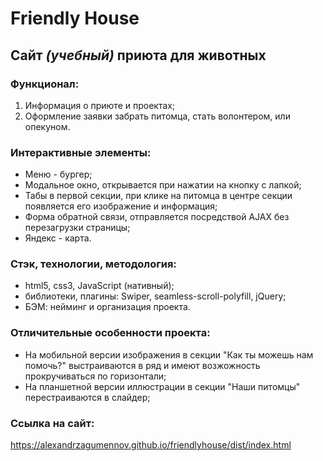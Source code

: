 # **Friendly House**
## Cайт *(учебный)* приюта для животных
### Функционал:
1. Информация о приюте и проектах;   
2. Оформление заявки забрать питомца, стать волонтером, или опекуном.

### Интерактивные элементы:
- Меню - бургер;
- Модальное окно, открывается при нажатии на кнопку с лапкой; 
- Табы в первой секции, при клике на питомца в центре секции появляется его изображение и информация; 
- Форма обратной связи, отправляется посредствой AJAX без перезагрузки страницы; 
- Яндекс - карта.  

### Стэк, технологии, методология:
* html5, css3, JavaScript (нативный);
* библиотеки, плагины: Swiper, seamless-scroll-polyfill, jQuery;
* БЭМ: нейминг и организация проекта.

### Отличительные особенности проекта: 
- На мобильной версии изображения в секции "Как ты можешь нам помочь?" выстраиваются в ряд и имеют возжожность прокручиваться по горизонтали;
- На планшетной версии иллюстрации в секции "Наши питомцы" перестраиваются в слайдер; 

### Ссылка на сайт:  
https://alexandrzagumennov.github.io/friendlyhouse/dist/index.html


